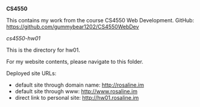 **CS4550**

This contains my work from the course CS4550 Web Development.
GitHub: https://github.com/gummybear1202/CS4550WebDev

*cs4550-hw01*

  This is the directory for hw01.

  For my website contents, please navigate to this folder.

  Deployed site URLs:
- default site through domain name: http://rosaline.im
- default site through www: http://www.rosaline.im
- direct link to personal site: http://hw01.rosaline.im
